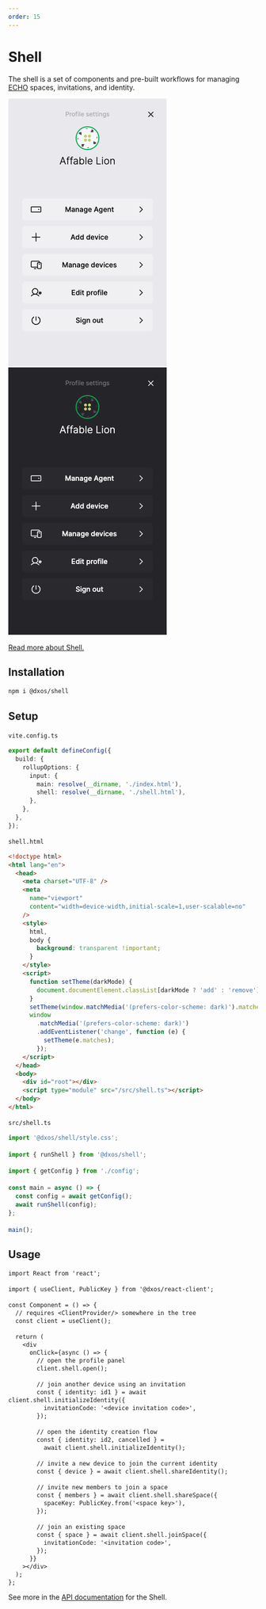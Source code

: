 ```yaml
---
order: 15
---
```


# Shell

The shell is a set of components and pre-built workflows for managing [ECHO](../platform) spaces, invitations, and identity.

<div class="shell-images">
  <img class="light" src="../platform/images/shell-light.png" alt="Shell profile panel" />
  <img class="dark" src="../platform/images/shell-dark.png" alt="Shell profile panel" />
</div>

[Read more about Shell.](../platform/halo#shell)

## Installation

```bash
npm i @dxos/shell
```

## Setup

`vite.config.ts`

```ts
export default defineConfig({
  build: {
    rollupOptions: {
      input: {
        main: resolve(__dirname, './index.html'),
        shell: resolve(__dirname, './shell.html'),
      },
    },
  },
});
```

`shell.html`

```html
<!doctype html>
<html lang="en">
  <head>
    <meta charset="UTF-8" />
    <meta
      name="viewport"
      content="width=device-width,initial-scale=1,user-scalable=no"
    />
    <style>
      html,
      body {
        background: transparent !important;
      }
    </style>
    <script>
      function setTheme(darkMode) {
        document.documentElement.classList[darkMode ? 'add' : 'remove']('dark');
      }
      setTheme(window.matchMedia('(prefers-color-scheme: dark)').matches);
      window
        .matchMedia('(prefers-color-scheme: dark)')
        .addEventListener('change', function (e) {
          setTheme(e.matches);
        });
    </script>
  </head>
  <body>
    <div id="root"></div>
    <script type="module" src="/src/shell.ts"></script>
  </body>
</html>
```

`src/shell.ts`

```ts
import '@dxos/shell/style.css';

import { runShell } from '@dxos/shell';

import { getConfig } from './config';

const main = async () => {
  const config = await getConfig();
  await runShell(config);
};

main();
```

## Usage

```tsx file=./snippets/shell.tsx#L5-
import React from 'react';

import { useClient, PublicKey } from '@dxos/react-client';

const Component = () => {
  // requires <ClientProvider/> somewhere in the tree
  const client = useClient();

  return (
    <div
      onClick={async () => {
        // open the profile panel
        client.shell.open();

        // join another device using an invitation
        const { identity: id1 } = await client.shell.initializeIdentity({
          invitationCode: '<device invitation code>',
        });

        // open the identity creation flow
        const { identity: id2, cancelled } =
          await client.shell.initializeIdentity();

        // invite a new device to join the current identity
        const { device } = await client.shell.shareIdentity();

        // invite new members to join a space
        const { members } = await client.shell.shareSpace({
          spaceKey: PublicKey.from('<space key>'),
        });

        // join an existing space
        const { space } = await client.shell.joinSpace({
          invitationCode: '<invitation code>',
        });
      }}
    ></div>
  );
};
```

See more in the [API documentation](../../api/@dxos/client/classes/Client.md#shell) for the Shell.
